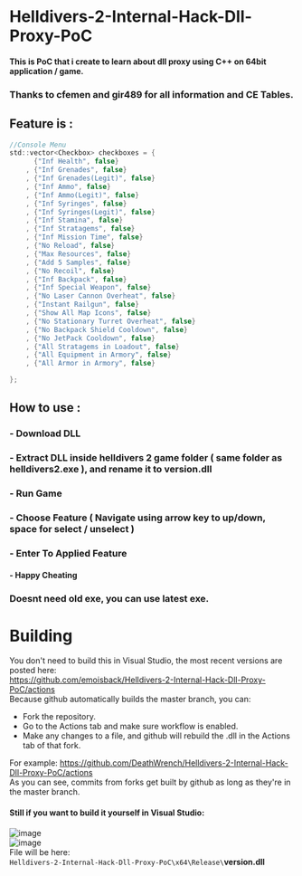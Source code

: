 # Helldivers-2-Internal-Hack-Dll-Proxy-PoC

#### This is PoC that i create to learn about dll proxy using C++ on 64bit application / game.

### Thanks to cfemen and gir489 for all information and CE Tables.

## Feature is :
```c
//Console Menu
std::vector<Checkbox> checkboxes = { 
      {"Inf Health", false}
    , {"Inf Grenades", false}
    , {"Inf Grenades(Legit)", false}
    , {"Inf Ammo", false}
    , {"Inf Ammo(Legit)", false}
    , {"Inf Syringes", false}
    , {"Inf Syringes(Legit)", false}
    , {"Inf Stamina", false}
    , {"Inf Stratagems", false}
    , {"Inf Mission Time", false}
    , {"No Reload", false}
    , {"Max Resources", false}
    , {"Add 5 Samples", false}
    , {"No Recoil", false}
    , {"Inf Backpack", false}
    , {"Inf Special Weapon", false}
    , {"No Laser Cannon Overheat", false}
    , {"Instant Railgun", false}
    , {"Show All Map Icons", false}
    , {"No Stationary Turret Overheat", false}
    , {"No Backpack Shield Cooldown", false}
    , {"No JetPack Cooldown", false}
    , {"All Stratagems in Loadout", false}
    , {"All Equipment in Armory", false}
    , {"All Armor in Armory", false}

};
```

## How to use :
### - Download DLL
### - Extract DLL inside helldivers 2 game folder ( same folder as helldivers2.exe ), and rename it to version.dll
### - Run Game
### - Choose Feature ( Navigate using arrow key to up/down, space for select / unselect )
### - Enter To Applied Feature
#### - Happy Cheating

### Doesnt need old exe, you can use latest exe.

# Building 
You don't need to build this in Visual Studio, the most recent versions are posted here: \
https://github.com/emoisback/Helldivers-2-Internal-Hack-Dll-Proxy-PoC/actions \
Because github automatically builds the master branch, you can:
- Fork the repository. 
- Go to the Actions tab and make sure workflow is enabled.
- Make any changes to a file, and github will rebuild the .dll in the Actions tab of that fork.

For example: https://github.com/DeathWrench/Helldivers-2-Internal-Hack-Dll-Proxy-PoC/actions \
As you can see, commits from forks get built by github as long as they're in the master branch.
#### Still if you want to build it yourself in Visual Studio:
![image](https://github.com/DeathWrench/Helldivers-2-Internal-Hack-Dll-Proxy-PoC/assets/45341450/cd8bb59e-72fb-492e-be0d-1a952295e27c)\
![image](https://github.com/DeathWrench/Helldivers-2-Internal-Hack-Dll-Proxy-PoC/assets/45341450/d7ef335a-ff96-48d0-bce6-e6bf2445f264)\
File will be here: \
``Helldivers-2-Internal-Hack-Dll-Proxy-PoC\x64\Release\``**version.dll**
